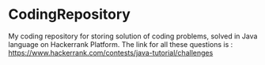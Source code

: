# CodingRepository
My coding repository for storing solution of coding problems, solved in Java language on Hackerrank Platform.
The link for all these questions is :   https://www.hackerrank.com/contests/java-tutorial/challenges
